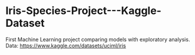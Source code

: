 # Iris-Species-Project---Kaggle-Dataset
First Machine Learning project comparing models with exploratory analysis.
Data: https://www.kaggle.com/datasets/uciml/iris

